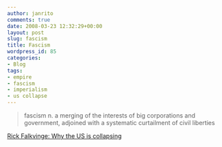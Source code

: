 ```yaml
---
author: janrito
comments: true
date: 2008-03-23 12:32:29+00:00
layout: post
slug: fascism
title: Fascism
wordpress_id: 85
categories:
- Blog
tags:
- empire
- fascism
- imperialism
- us collapse
---
```


<blockquote>fascism n. a merging of the interests of big corporations and government, adjoined with a systematic curtailment of civil liberties</blockquote>


[Rick Falkvinge: Why the US is collapsing](http://falkvinge.com/2008/03/why-us-is-collapsing.html)
